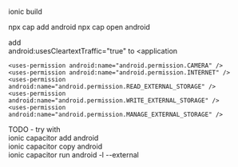 ionic build 

npx cap add android
npx cap open android

add    
android:usesCleartextTraffic="true" to <application 

    <uses-permission android:name="android.permission.CAMERA" />
    <uses-permission android:name="android.permission.INTERNET" />
    <uses-permission android:name="android.permission.READ_EXTERNAL_STORAGE" />
    <uses-permission android:name="android.permission.WRITE_EXTERNAL_STORAGE" />
    <uses-permission android:name="android.permission.MANAGE_EXTERNAL_STORAGE" />
TODO - try with 
<br> ionic capacitor add android
<br> ionic capacitor copy android
<br> ionic capacitor run android -l --external
